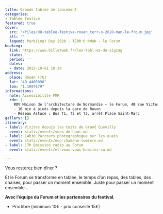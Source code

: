 ```yaml
---
title: Grande tablée de lancement
categories:
- Tablée festive
featured: true
cover:
  src: "/files/08-tablee-festive-rouen_terr-o-2020-man-le-froum.jpg"
  alt: ''
  legend: Park(ing) Day 2020 - TERR'O ©MaN - le Forum
booking:
  link: https://www.billetweb.fr/les-tabl-es-de-zigzag
  state: ''
  period: ''
  dates:
  - date: 2022-10-01 18:30
address:
  place: Rouen (76)
  lat: "49.4400098"
  lon: "1.1007679"
informations:
  note: Accessibilité PMR
  rdv: |-
    RDV Maison de l’architecture de Normandie – le Forum, 48 rue Victor Hugo
    - 16 min à pieds depuis la gare de Rouen
    - Réseau Astuce : Bus T1, T2 et T3, arrêt Place Saint-Marc
gallery: []
itinerary:
- label: Visites depuis les toits de Grand Quevilly
  event: static/events/vues-de-haut.md
- label: 14h30 Parcours photographique sur les quais
  event: static/events/eop-chamane-lumiere.md
- label: 17h Emission radio au Forum
  event: static/events/et-vous-vous-habitez-ou.md

---
```

Vous resterez bien dîner ?

Et le Forum se transforme en tablée, le temps d’un repas, des tables, des chaises, pour passer un moment ensemble. Juste pour passer un moment ensemble…

**Avec l’équipe du Forum et les partenaires du festival.**

* Prix libre (minimum 10€ - prix conseillé 15€)